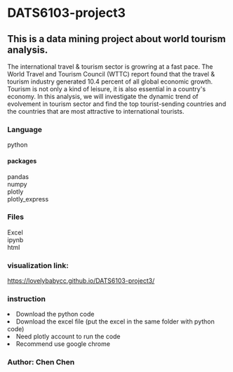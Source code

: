 # DATS6103-project3
## This is a data mining project about world tourism analysis.

The international travel & tourism sector is growring at a fast pace. The World Travel and Tourism Council (WTTC) report found that the travel & tourism industry generated 10.4 percent of all global economic growth. Tourism is not only a kind of leisure, it is also essential in a country's economy. In this analysis, we will investigate the dynamic trend of evolvement in tourism sector and find the top tourist-sending countries and the countries that are most attractive to international tourists.

### Language
python
#### packages
 pandas<br> 
 numpy<br>
 plotly<br>
 plotly_express<br>

### Files
 Excel<br>
 ipynb<br>
 html<br>

### visualization link: 
https://lovelybabycc.github.io/DATS6103-project3/

### instruction
<li>Download the python code</li>
<li>Download the excel file (put the excel in the same folder with python code)</li>
<li>Need plotly account to run the code</li>
<li>Recommend use google chrome</li>

### Author: Chen Chen

